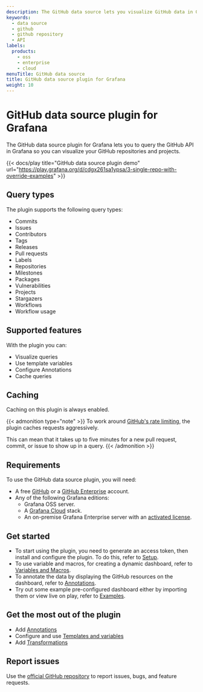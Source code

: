 ```yaml
---
description: The GitHub data source lets you visualize GitHub data in Grafana dashboards.
keywords:
  - data source
  - github
  - github repository
  - API
labels:
  products:
    - oss
    - enterprise
    - cloud
menuTitle: GitHub data source
title: GitHub data source plugin for Grafana
weight: 10
---
```


# GitHub data source plugin for Grafana

The GitHub data source plugin for Grafana lets you to query the GitHub API in Grafana so you can visualize your GitHub repositories and projects.

{{< docs/play title="GitHub data source plugin demo" url="https://play.grafana.org/d/cdgx261sa1ypsa/3-single-repo-with-override-examples" >}}

## Query types

The plugin supports the following query types:

- Commits
- Issues
- Contributors
- Tags
- Releases
- Pull requests
- Labels
- Repositories
- Milestones
- Packages
- Vulnerabilities
- Projects
- Stargazers
- Workflows
- Workflow usage

## Supported features

With the plugin you can:

- Visualize queries
- Use template variables
- Configure Annotations
- Cache queries

## Caching

Caching on this plugin is always enabled.

{{< admonition type="note" >}}
To work around [GitHub's rate limiting](https://docs.github.com/en/rest/using-the-rest-api/rate-limits-for-the-rest-api?apiVersion=2022-11-28), the plugin caches requests aggressively.

This can mean that it takes up to five minutes for a new pull request, commit, or issue to show up in a query.
{{< /admonition >}}

## Requirements

To use the GitHub data source plugin, you will need:

- A free [GitHub](https://github.com/) or a [GitHub Enterprise](https://github.com/enterprise) account.
- Any of the following Grafana editions:
  - Grafana OSS server.
  - A [Grafana Cloud](https://grafana.com/pricing/) stack.
  - An on-premise Grafana Enterprise server with an [activated license](https://grafana.com/docs/grafana/latest/enterprise/license/activate-license/).

## Get started

- To start using the plugin, you need to generate an access token, then install and configure the plugin. To do this, refer to [Setup](/docs/plugins/<GRAFANA_VERSION>/github-datasource/setup).
- To use variable and macros, for creating a dynamic dashboard, refer to [Variables and Macros](/docs/plugins/<GRAFANA_VERSION>/github-datasource/variables-and-macros).
- To annotate the data by displaying the GitHub resources on the dashboard, refer to [Annotations](/docs/plugins/<GRAFANA_VERSION>/github-datasource/annotations/).
- Try out some example pre-configured dashboard either by importing them or view live on play, refer to [Examples](/docs/plugins/<GRAFANA_VERSION>/github-datasource/examples/).

## Get the most out of the plugin

- Add [Annotations](https://grafana.com/docs/grafana/latest/dashboards/annotations/)
- Configure and use [Templates and variables](https://grafana.com/docs/grafana/latest/variables/)
- Add [Transformations](https://grafana.com/docs/grafana/latest/panels/transformations/)

## Report issues

Use the [official GitHub repository](https://github.com/grafana/github-datasource/issues) to report issues, bugs, and feature requests.
